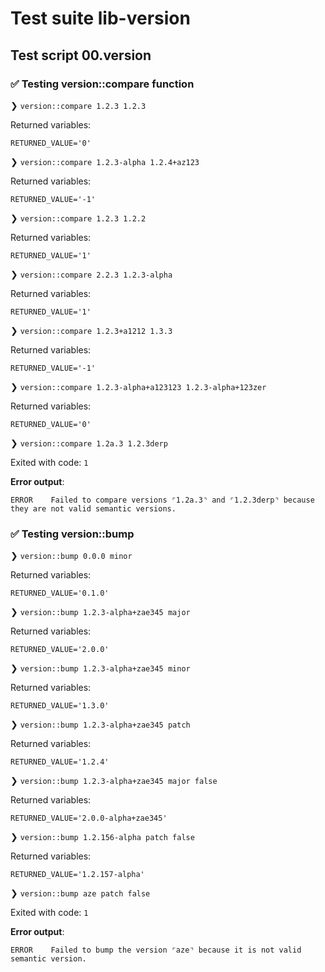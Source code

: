 # Test suite lib-version

## Test script 00.version

### ✅ Testing version::compare function

❯ `version::compare 1.2.3 1.2.3`

Returned variables:

```text
RETURNED_VALUE='0'
```

❯ `version::compare 1.2.3-alpha 1.2.4+az123`

Returned variables:

```text
RETURNED_VALUE='-1'
```

❯ `version::compare 1.2.3 1.2.2`

Returned variables:

```text
RETURNED_VALUE='1'
```

❯ `version::compare 2.2.3 1.2.3-alpha`

Returned variables:

```text
RETURNED_VALUE='1'
```

❯ `version::compare 1.2.3+a1212 1.3.3`

Returned variables:

```text
RETURNED_VALUE='-1'
```

❯ `version::compare 1.2.3-alpha+a123123 1.2.3-alpha+123zer`

Returned variables:

```text
RETURNED_VALUE='0'
```

❯ `version::compare 1.2a.3 1.2.3derp`

Exited with code: `1`

**Error output**:

```text
ERROR    Failed to compare versions ⌜1.2a.3⌝ and ⌜1.2.3derp⌝ because they are not valid semantic versions.
```

### ✅ Testing version::bump

❯ `version::bump 0.0.0 minor`

Returned variables:

```text
RETURNED_VALUE='0.1.0'
```

❯ `version::bump 1.2.3-alpha+zae345 major`

Returned variables:

```text
RETURNED_VALUE='2.0.0'
```

❯ `version::bump 1.2.3-alpha+zae345 minor`

Returned variables:

```text
RETURNED_VALUE='1.3.0'
```

❯ `version::bump 1.2.3-alpha+zae345 patch`

Returned variables:

```text
RETURNED_VALUE='1.2.4'
```

❯ `version::bump 1.2.3-alpha+zae345 major false`

Returned variables:

```text
RETURNED_VALUE='2.0.0-alpha+zae345'
```

❯ `version::bump 1.2.156-alpha patch false`

Returned variables:

```text
RETURNED_VALUE='1.2.157-alpha'
```

❯ `version::bump aze patch false`

Exited with code: `1`

**Error output**:

```text
ERROR    Failed to bump the version ⌜aze⌝ because it is not valid semantic version.
```

